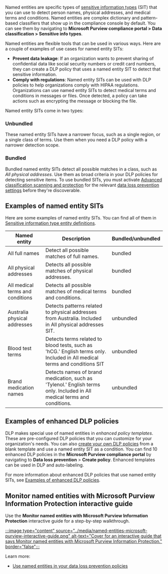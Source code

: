 Named entities are specific types of [sensitive information types](/purview/sensitive-information-type-learn-about?azure-portal=true) (SIT) that you can use to detect person names, physical addresses, and medical terms and conditions. Named entities are complex dictionary and pattern-based classifiers that show up in the compliance console by default. You can see them by navigating to **Microsoft Purview compliance portal > Data classification > Sensitive info types**.

Named entities are flexible tools that can be used in various ways. Here are a couple of examples of use cases for named entity SITs:

- **Prevent data leakage**: If an organization wants to prevent sharing of confidential data like social security numbers or credit card numbers, they can create a DLP policy that uses a named entity SIT to detect that sensitive information.
- **Comply with regulations**: Named entity SITs can be used with DLP policies to help organizations comply with HIPAA regulations. Organizations can use named entity SITs to detect medical terms and conditions in messages or files. Once detected, a policy can take actions such as encrypting the message or blocking the file.

Named entity SITs come in two types:

### Unbundled

These named entity SITs have a narrower focus, such as a single region, or a single class of terms. Use them when you need a DLP policy with a narrower detection scope.

### Bundled

Bundled named entity SITs detect all possible matches in a class, such as _All physical addresses_. Use them as broad criteria in your DLP policies for detecting sensitive items. To use bundled SITs, you must activate [Advanced classification scanning and protection](/purview/dlp-configure-endpoint-settings?azure-portal=true#advanced-classification-scanning-and-protection) for the relevant [data loss prevention settings](/purview/dlp-configure-endpoint-settings?azure-portal=true) before they're discoverable.

## Examples of named entity SITs

Here are some examples of named entity SITs. You can find all of them in [Sensitive information type entity definitions](/purview/sensitive-information-type-entity-definitions?azure-portal=true).

|Named entity |Description  |Bundled/unbundled  |
|---------|---------|---------|
|All full names    |Detect all possible matches of full names.         |   bundled      |
|All physical addresses    |Detects all possible matches of physical addresses.     | bundled |
|All medical terms and conditions    |Detects all possible matches of medical terms and conditions. |bundled |
|Australia physical addresses |  Detects patterns related to physical addresses from Australia. Included in All physical addresses SIT. |unbundled |
|Blood test terms     |Detects terms related to blood tests, such as 'hCG.' English terms only. Included in All medical terms and conditions SIT      |unbundled |
|Brand medication names     |Detects names of brand medication, such as 'Tylenol.' English terms only. Included in All medical terms and conditions.         |unbundled |

## Examples of enhanced DLP policies

DLP makes special use of named entities in _enhanced policy templates_. These are pre-configured DLP policies that you can customize for your organization's needs. You can also [create your own DLP policies](/purview/dlp-create-deploy-policy?azure-portal=true) from a blank template and use a named entity SIT as a condition. You can find 10 enhanced DLP policies in the **Microsoft Purview compliance portal** by navigating to **Data loss prevention** > **Create policy**. Enhanced templates can be used in DLP and auto-labeling.

For more information about enhanced DLP policies that use named entity SITs, see [Examples of enhanced DLP policies](/purview/named-entities-learn?azure-portal=true#examples-of-enhanced-dlp-policies).

## Monitor named entities with Microsoft Purview Information Protection interactive guide

Use the **Monitor named entities with Microsoft Purview Information Protection** interactive guide for a step-by-step walkthrough.

[:::image type="content" source="../media/named-entities-microsoft-purview-interactive-guide.png" alt-text="Cover for an interactive guide that says Monitor named entities with Microsoft Purview Information Protection." border="false":::](https://mslearn.cloudguides.com/guides/Monitor%20named%20entities%20with%20Microsoft%20Purview%20Information%20Protection)

Learn more:
- [Use named entities in your data loss prevention policies](/purview/named-entities-use?azure-portal=true)